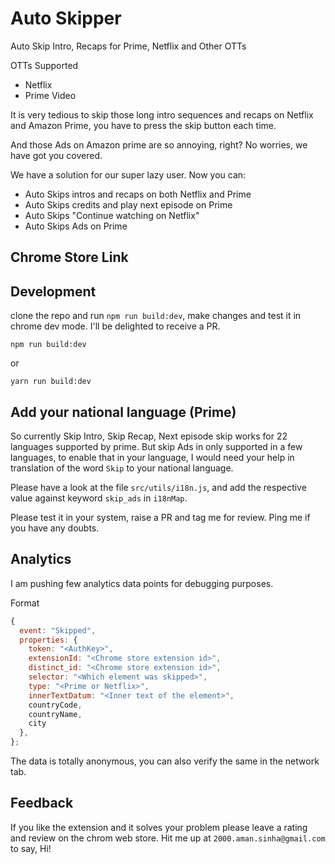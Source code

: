 # Auto Skipper 

<!--[![Chrome Web Store](https://img.shields.io/chrome-web-store/users/geikbfhmddindncdioecbgpehlhencaj?color=g&label=Chrome%20Store%20Users)](https://chrome.google.com/webstore/detail/auto-skip-intro-for-prime/geikbfhmddindncdioecbgpehlhencaj)
![Chrome Web Store](https://img.shields.io/chrome-web-store/rating/geikbfhmddindncdioecbgpehlhencaj)-->

Auto Skip Intro, Recaps for Prime, Netflix and Other OTTs

OTTs Supported
- Netflix
- Prime Video


It is very tedious to skip those long intro sequences and recaps on Netflix and Amazon Prime, you have to press the skip button each time.

And those Ads on Amazon prime are so annoying, right? No worries, we have got you covered.

We have a solution for our super lazy user. Now you can:

- Auto Skips intros and recaps on both Netflix and Prime
- Auto Skips credits and play next episode on Prime
- Auto Skips "Continue watching on Netflix"
- Auto Skips Ads on Prime

## Chrome Store Link

<!--https://chrome.google.com/webstore/detail/auto-skip-intro-for-prime/geikbfhmddindncdioecbgpehlhencaj?hl=en&gl=IN-->

## Development

clone the repo and run `npm run build:dev`, make changes and test it in chrome dev mode.
I'll be delighted to receive a PR.

```
npm run build:dev
```

or

```
yarn run build:dev
```

## Add your national language (Prime)

So currently Skip Intro, Skip Recap, Next episode skip works for 22 languages supported by prime.
But skip Ads in only supported in a few languages, to enable that in your language, I would need your help in translation of the word `Skip` to your national language.

Please have a look at the file `src/utils/i18n.js`, and add the respective value against keyword `skip_ads` in `i18nMap`.

Please test it in your system, raise a PR and tag me for review. Ping me if you have any doubts.

## Analytics

I am pushing few analytics data points for debugging purposes.

Format

```js
{
  event: "Skipped",
  properties: {
    token: "<AuthKey>",
    extensionId: "<Chrome store extension id>",
    distinct_id: "<Chrome store extension id>",
    selector: "<Which element was skipped>",
    type: "<Prime or Netflix>",
    innerTextDatum: "<Inner text of the element>",
    countryCode,
    countryName,
    city
  },
};
```

The data is totally anonymous, you can also verify the same in the network tab.

## Feedback

If you like the extension and it solves your problem please leave a rating and review on the chrom web store.
Hit me up at `2000.aman.sinha@gmail.com` to say, Hi!
